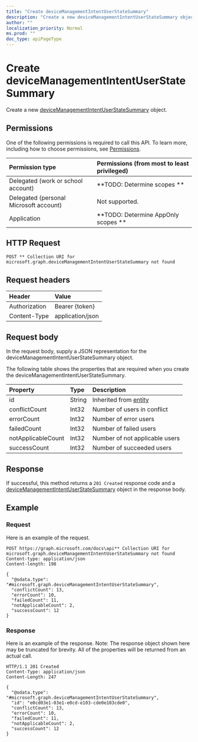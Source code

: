 ```yaml
---
title: "Create deviceManagementIntentUserStateSummary"
description: "Create a new deviceManagementIntentUserStateSummary object."
author: ""
localization_priority: Normal
ms.prod: ""
doc_type: apiPageType
---
```


# Create deviceManagementIntentUserStateSummary

Create a new [deviceManagementIntentUserStateSummary](../resources/devicemanagementintentuserstatesummary.md) object.

## Permissions
One of the following permissions is required to call this API. To learn more, including how to choose permissions, see [Permissions](/concepts/permissions-reference.md).

|Permission type|Permissions (from most to least privileged)|
|:---|:---|
|Delegated (work or school account)|**TODO: Determine scopes **|
|Delegated (personal Microsoft account)|Not supported.|
|Application|**TODO: Determine AppOnly scopes **|

## HTTP Request
<!-- {
  "blockType": "ignored"
}
-->
``` http
POST ** Collection URI for microsoft.graph.deviceManagementIntentUserStateSummary not found
```

## Request headers
|Header|Value|
|:---|:---|
|Authorization|Bearer {token}|
|Content-Type|application/json|

## Request body
In the request body, supply a JSON representation for the deviceManagementIntentUserStateSummary object.

The following table shows the properties that are required when you create the deviceManagementIntentUserStateSummary.

|Property|Type|Description|
|:---|:---|:---|
|id|String| Inherited from [entity](../resources/entity.md)|
|conflictCount|Int32|Number of users in conflict|
|errorCount|Int32|Number of error users|
|failedCount|Int32|Number of failed users|
|notApplicableCount|Int32|Number of not applicable users|
|successCount|Int32|Number of succeeded users|



## Response
If successful, this method returns a `201 Created` response code and a [deviceManagementIntentUserStateSummary](../resources/devicemanagementintentuserstatesummary.md) object in the response body.

## Example

### Request
Here is an example of the request.
<!-- {
  "blockType": "request",
  "name": "create_devicemanagementintentuserstatesummary_from_"
}
-->
``` http
POST https://graph.microsoft.com/docs\api** Collection URI for microsoft.graph.deviceManagementIntentUserStateSummary not found
Content-type: application/json
Content-length: 198

{
  "@odata.type": "#microsoft.graph.deviceManagementIntentUserStateSummary",
  "conflictCount": 13,
  "errorCount": 10,
  "failedCount": 11,
  "notApplicableCount": 2,
  "successCount": 12
}
```

### Response
Here is an example of the response. Note: The response object shown here may be truncated for brevity. All of the properties will be returned from an actual call.
<!-- {
  "blockType": "response",
  "truncated": true,
  "@odata.type": "microsoft.graph.devicemanagementintentuserstatesummary"
}
-->
``` http
HTTP/1.1 201 Created
Content-Type: application/json
Content-Length: 247

{
  "@odata.type": "#microsoft.graph.deviceManagementIntentUserStateSummary",
  "id": "e0cd03e1-03e1-e0cd-e103-cde0e103cde0",
  "conflictCount": 13,
  "errorCount": 10,
  "failedCount": 11,
  "notApplicableCount": 2,
  "successCount": 12
}
```


